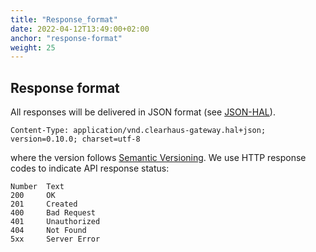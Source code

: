 ```yaml
---
title: "Response_format"
date: 2022-04-12T13:49:00+02:00
anchor: "response-format"
weight: 25
---
```

## Response format
All responses will be delivered in JSON format (see [JSON-HAL](https://tools.ietf.org/html/draft-kelly-json-hal-08)).

```
Content-Type: application/vnd.clearhaus-gateway.hal+json; version=0.10.0; charset=utf-8
```
where the version follows [Semantic Versioning](https://semver.org/).
We use HTTP response codes to indicate API response status:
```
Number  Text
200     OK
201     Created
400     Bad Request
401     Unauthorized
404     Not Found
5xx     Server Error
```

